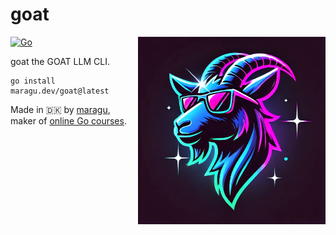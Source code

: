 # goat

<img src="logo.jpg" alt="Goat logo" width="300" align="right"/>

[![Go](https://github.com/maragudk/goat/actions/workflows/ci.yml/badge.svg)](https://github.com/maragudk/goat/actions/workflows/ci.yml)

goat the GOAT LLM CLI.

```shell
go install maragu.dev/goat@latest
```

Made in 🇩🇰 by [maragu](https://www.maragu.dk/), maker of [online Go courses](https://www.golang.dk/).
